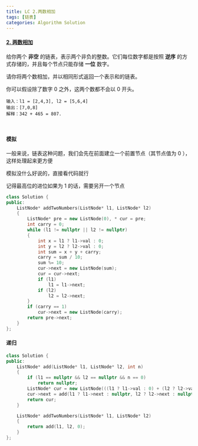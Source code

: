 ```yaml
---
title: LC 2.两数相加
tags: [链表]
categories: Algorithm Solution
---
```


#### [2. 两数相加](https://leetcode.cn/problems/add-two-numbers/)

给你两个 **非空** 的链表，表示两个非负的整数。它们每位数字都是按照 **逆序** 的方式存储的，并且每个节点只能存储 **一位** 数字。

请你将两个数相加，并以相同形式返回一个表示和的链表。

你可以假设除了数字 0 之外，这两个数都不会以 0 开头。

```
输入：l1 = [2,4,3], l2 = [5,6,4]
输出：[7,0,8]
解释：342 + 465 = 807.
```

​	 

#### 模拟

一般来说，链表这种问题，我们会先在前面建立一个前置节点（其节点值为 0 ），这样处理起来更方便

模拟没什么好说的，直接看代码就行

记得最高位的进位如果为 1 的话，需要另开一个节点

```cpp
class Solution {
public:
	ListNode* addTwoNumbers(ListNode* l1, ListNode* l2)
	{
		ListNode* pre = new ListNode(0), * cur = pre;
		int carry = 0;
		while (l1 != nullptr || l2 != nullptr)
		{
			int x = l1 ? l1->val : 0;
			int y = l2 ? l2->val : 0;
			int sum = x + y + carry;
			carry = sum / 10;
			sum %= 10;
			cur->next = new ListNode(sum);
			cur = cur->next;
			if (l1)
				l1 = l1->next;
			if (l2)
				l2 = l2->next;
		}
		if (carry == 1)
			cur->next = new ListNode(carry);
		return pre->next;
	}
};
```



#### 递归

```cpp
class Solution {
public:
	ListNode* add(ListNode* l1, ListNode* l2, int n)
	{
		if (l1 == nullptr && l2 == nullptr && n == 0)
			return nullptr;
		ListNode* cur = new ListNode(((l1 ? l1->val : 0) + (l2 ? l2->val : 0) + n) % 10);
		cur->next = add(l1 ? l1->next : nullptr, l2 ? l2->next : nullptr, ((l1 ? l1->val : 0) + (l2 ? l2->val : 0) + n) / 10);
        return cur;
	}

	ListNode* addTwoNumbers(ListNode* l1, ListNode* l2)
	{
		return add(l1, l2, 0);
	}
};
```

